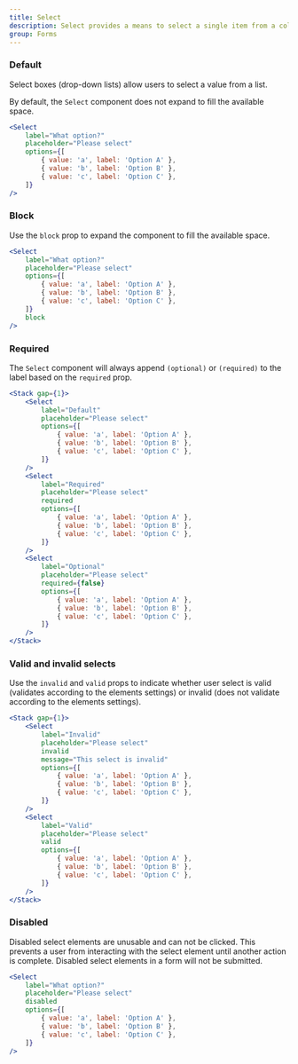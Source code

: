 ```yaml
---
title: Select
description: Select provides a means to select a single item from a collapsible list. Use of select helps to reduce input errors and screen space. It's commonly used to help users enter a value into a form field.
group: Forms
---
```


### Default

Select boxes (drop-down lists) allow users to select a value from a list.

By default, the `Select` component does not expand to fill the available space.

```jsx live
<Select
	label="What option?"
	placeholder="Please select"
	options={[
		{ value: 'a', label: 'Option A' },
		{ value: 'b', label: 'Option B' },
		{ value: 'c', label: 'Option C' },
	]}
/>
```

### Block

Use the `block` prop to expand the component to fill the available space.

```jsx live
<Select
	label="What option?"
	placeholder="Please select"
	options={[
		{ value: 'a', label: 'Option A' },
		{ value: 'b', label: 'Option B' },
		{ value: 'c', label: 'Option C' },
	]}
	block
/>
```

### Required

The `Select` component will always append `(optional)` or `(required)` to the label based on the `required` prop.

```jsx live
<Stack gap={1}>
	<Select
		label="Default"
		placeholder="Please select"
		options={[
			{ value: 'a', label: 'Option A' },
			{ value: 'b', label: 'Option B' },
			{ value: 'c', label: 'Option C' },
		]}
	/>
	<Select
		label="Required"
		placeholder="Please select"
		required
		options={[
			{ value: 'a', label: 'Option A' },
			{ value: 'b', label: 'Option B' },
			{ value: 'c', label: 'Option C' },
		]}
	/>
	<Select
		label="Optional"
		placeholder="Please select"
		required={false}
		options={[
			{ value: 'a', label: 'Option A' },
			{ value: 'b', label: 'Option B' },
			{ value: 'c', label: 'Option C' },
		]}
	/>
</Stack>
```

### Valid and invalid selects

Use the `invalid` and `valid` props to indicate whether user select is valid (validates according to the elements settings) or invalid (does not validate according to the elements settings).

```jsx live
<Stack gap={1}>
	<Select
		label="Invalid"
		placeholder="Please select"
		invalid
		message="This select is invalid"
		options={[
			{ value: 'a', label: 'Option A' },
			{ value: 'b', label: 'Option B' },
			{ value: 'c', label: 'Option C' },
		]}
	/>
	<Select
		label="Valid"
		placeholder="Please select"
		valid
		options={[
			{ value: 'a', label: 'Option A' },
			{ value: 'b', label: 'Option B' },
			{ value: 'c', label: 'Option C' },
		]}
	/>
</Stack>
```

### Disabled

Disabled select elements are unusable and can not be clicked. This prevents a user from interacting with the select element until another action is complete. Disabled select elements in a form will not be submitted.

```jsx live
<Select
	label="What option?"
	placeholder="Please select"
	disabled
	options={[
		{ value: 'a', label: 'Option A' },
		{ value: 'b', label: 'Option B' },
		{ value: 'c', label: 'Option C' },
	]}
/>
```
